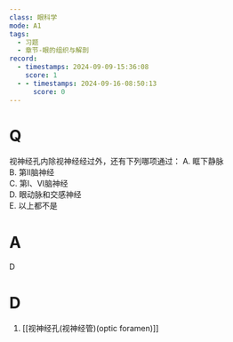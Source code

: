 ```yaml
---
class: 眼科学
mode: A1
tags:
  - 习题
  - 章节-眼的组织与解剖
record:
  - timestamps: 2024-09-09-15:36:08
    score: 1
  - - timestamps: 2024-09-16-08:50:13
      score: 0
---
```


# Q
 视神经孔内除视神经经过外，还有下列哪项通过：
A. 眶下静脉  
B. 第II脑神经  
C. 第I、VI脑神经  
D. 眼动脉和交感神经  
E. 以上都不是  
# A
D
# D
1. [[视神经孔(视神经管)(optic foramen)]]